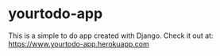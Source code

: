 # yourtodo-app

This is a simple to do app created with Django.
Check it out at: https://www.yourtodo-app.herokuapp.com
